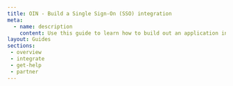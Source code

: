 ```yaml
---
title: OIN - Build a Single Sign-On (SSO) integration
meta:
  - name: description
    content: Use this guide to learn how to build out an application integration using federated Single Sign-On. 
layout: Guides
sections:
 - overview
 - integrate
 - get-help
 - partner
---
```

